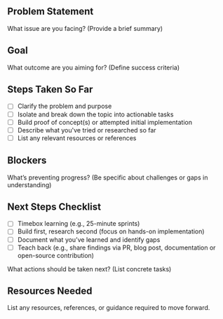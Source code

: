 ## Problem Statement

What issue are you facing? (Provide a brief summary)  

## Goal

What outcome are you aiming for? (Define success criteria)  

## Steps Taken So Far

- [ ] Clarify the problem and purpose  
- [ ] Isolate and break down the topic into actionable tasks  
- [ ] Build proof of concept(s) or attempted initial implementation
- [ ] Describe what you've tried or researched so far  
- [ ] List any relevant resources or references

## Blockers

What’s preventing progress? (Be specific about challenges or gaps in understanding)  

## Next Steps Checklist

- [ ] Timebox learning (e.g., 25-minute sprints)  
- [ ] Build first, research second (focus on hands-on implementation)  
- [ ] Document what you’ve learned and identify gaps  
- [ ] Teach back (e.g., share findings via PR, blog post, documentation or open-source contribution)

What actions should be taken next? (List concrete tasks)  

## Resources Needed

List any resources, references, or guidance required to move forward.
